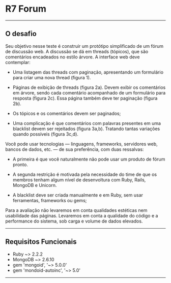 # R7 Forum
___

## O desafio

Seu objetivo nesse teste é construir um protótipo simplificado de um fórum de discussão web. A discussão se dá em threads (tópicos), que são comentários encadeados no estilo árvore. A interface web deve contemplar:

* Uma listagem das threads com paginação, apresentando um formulário para criar uma nova thread (figura 1).

* Páginas de exibição de threads (figura 2a). Devem exibir os comentários em árvore, sendo cada  comentário acompanhado de um formulário para resposta (figura 2c). Essa página também deve ter paginação (figura 2b).

* Os tópicos e os comentários devem ser paginados;

* Uma complicação é que comentários com palavras presentes em uma blacklist devem ser rejeitados (figura 3a,b). Tratando tantas variações quando possíveis (figura 3c,d).

Você pode usar tecnologias — linguagens, frameworks, servidores web, bancos de dados, etc. — de sua preferência, com duas ressalvas:

- A primeira é que você naturalmente não pode usar um produto de fórum pronto.

- A segunda restrição é motivada pela necessidade do time de que os membros tenham algum nível de desenvoltura com Ruby, Rails, MongoDB e Unicorn.

* A blacklist deve ser criada manualmente e em Ruby, sem usar ferramentas, frameworks ou gems;

Para a avaliação não levaremos em conta qualidades estéticas nem usabilidade das páginas. Levaremos em conta a qualidade do código e a performance do sistema, sob carga e volume de dados elevados.

___

## Requisitos Funcionais

* Ruby ~> 2.2.2
* MongoDB ~> 2.6.10
* gem 'mongoid', '~> 5.0.0'
* gem 'mondoid-autoinc', '~> 5.0'
___



